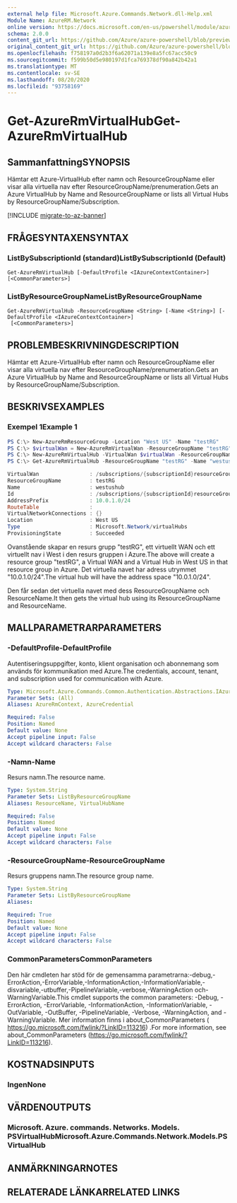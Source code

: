 ```yaml
---
external help file: Microsoft.Azure.Commands.Network.dll-Help.xml
Module Name: AzureRM.Network
online version: https://docs.microsoft.com/en-us/powershell/module/azurerm.network/get-azurermvirtualhub
schema: 2.0.0
content_git_url: https://github.com/Azure/azure-powershell/blob/preview/src/ResourceManager/Network/Commands.Network/help/Get-AzureRmVirtualHub.md
original_content_git_url: https://github.com/Azure/azure-powershell/blob/preview/src/ResourceManager/Network/Commands.Network/help/Get-AzureRmVirtualHub.md
ms.openlocfilehash: f758197a0d2b3f6a62071a139e8a5fc67acc50c9
ms.sourcegitcommit: f599b50d5e980197d1fca769378df90a842b42a1
ms.translationtype: MT
ms.contentlocale: sv-SE
ms.lasthandoff: 08/20/2020
ms.locfileid: "93758169"
---
```

# <span data-ttu-id="e6c23-101">Get-AzureRmVirtualHub</span><span class="sxs-lookup"><span data-stu-id="e6c23-101">Get-AzureRmVirtualHub</span></span>

## <span data-ttu-id="e6c23-102">Sammanfattning</span><span class="sxs-lookup"><span data-stu-id="e6c23-102">SYNOPSIS</span></span>
<span data-ttu-id="e6c23-103">Hämtar ett Azure-VirtualHub efter namn och ResourceGroupName eller visar alla virtuella nav efter ResourceGroupName/prenumeration.</span><span class="sxs-lookup"><span data-stu-id="e6c23-103">Gets an Azure VirtualHub by Name and ResourceGroupName or lists all Virtual Hubs by ResourceGroupName/Subscription.</span></span>

[!INCLUDE [migrate-to-az-banner](../../includes/migrate-to-az-banner.md)]

## <span data-ttu-id="e6c23-104">FRÅGESYNTAXEN</span><span class="sxs-lookup"><span data-stu-id="e6c23-104">SYNTAX</span></span>

### <span data-ttu-id="e6c23-105">ListBySubscriptionId (standard)</span><span class="sxs-lookup"><span data-stu-id="e6c23-105">ListBySubscriptionId (Default)</span></span>
```
Get-AzureRmVirtualHub [-DefaultProfile <IAzureContextContainer>] [<CommonParameters>]
```

### <span data-ttu-id="e6c23-106">ListByResourceGroupName</span><span class="sxs-lookup"><span data-stu-id="e6c23-106">ListByResourceGroupName</span></span>
```
Get-AzureRmVirtualHub -ResourceGroupName <String> [-Name <String>] [-DefaultProfile <IAzureContextContainer>]
 [<CommonParameters>]
```

## <span data-ttu-id="e6c23-107">PROBLEMBESKRIVNING</span><span class="sxs-lookup"><span data-stu-id="e6c23-107">DESCRIPTION</span></span>
<span data-ttu-id="e6c23-108">Hämtar ett Azure-VirtualHub efter namn och ResourceGroupName eller visar alla virtuella nav efter ResourceGroupName/prenumeration.</span><span class="sxs-lookup"><span data-stu-id="e6c23-108">Gets an Azure VirtualHub by Name and ResourceGroupName or lists all Virtual Hubs by ResourceGroupName/Subscription.</span></span>

## <span data-ttu-id="e6c23-109">BESKRIVS</span><span class="sxs-lookup"><span data-stu-id="e6c23-109">EXAMPLES</span></span>

### <span data-ttu-id="e6c23-110">Exempel 1</span><span class="sxs-lookup"><span data-stu-id="e6c23-110">Example 1</span></span>

```powershell
PS C:\> New-AzureRmResourceGroup -Location "West US" -Name "testRG"
PS C:\> $virtualWan = New-AzureRmVirtualWan -ResourceGroupName "testRG" -Name "myVirtualWAN" -Location "West US"
PS C:\> New-AzureRmVirtualHub -VirtualWan $virtualWan -ResourceGroupName "testRG" -Name "westushub" -AddressPrefix "10.0.1.0/24"
PS C:\> Get-AzureRmVirtualHub -ResourceGroupName "testRG" -Name "westushub"

VirtualWan                : /subscriptions/{subscriptionId}resourceGroups/testRG/providers/Microsoft.Network/virtualWans/myVirtualWAN
ResourceGroupName         : testRG
Name                      : westushub
Id                        : /subscriptions/{subscriptionId}resourceGroups/testRG/providers/Microsoft.Network/virtualHubs/westushub
AddressPrefix             : 10.0.1.0/24
RouteTable                : 
VirtualNetworkConnections : {}
Location                  : West US
Type                      : Microsoft.Network/virtualHubs
ProvisioningState         : Succeeded
```

<span data-ttu-id="e6c23-111">Ovanstående skapar en resurs grupp "testRG", ett virtuellt WAN och ett virtuellt nav i West i den resurs gruppen i Azure.</span><span class="sxs-lookup"><span data-stu-id="e6c23-111">The above will create a resource group "testRG", a Virtual WAN and a Virtual Hub in West US in that resource group in Azure.</span></span> <span data-ttu-id="e6c23-112">Det virtuella navet har adress utrymmet "10.0.1.0/24".</span><span class="sxs-lookup"><span data-stu-id="e6c23-112">The virtual hub will have the address space "10.0.1.0/24".</span></span>

<span data-ttu-id="e6c23-113">Den får sedan det virtuella navet med dess ResourceGroupName och ResourceName.</span><span class="sxs-lookup"><span data-stu-id="e6c23-113">It then gets the virtual hub using its ResourceGroupName and ResourceName.</span></span>

## <span data-ttu-id="e6c23-114">MALLPARAMETRAR</span><span class="sxs-lookup"><span data-stu-id="e6c23-114">PARAMETERS</span></span>

### <span data-ttu-id="e6c23-115">-DefaultProfile</span><span class="sxs-lookup"><span data-stu-id="e6c23-115">-DefaultProfile</span></span>
<span data-ttu-id="e6c23-116">Autentiseringsuppgifter, konto, klient organisation och abonnemang som används för kommunikation med Azure.</span><span class="sxs-lookup"><span data-stu-id="e6c23-116">The credentials, account, tenant, and subscription used for communication with Azure.</span></span>

```yaml
Type: Microsoft.Azure.Commands.Common.Authentication.Abstractions.IAzureContextContainer
Parameter Sets: (All)
Aliases: AzureRmContext, AzureCredential

Required: False
Position: Named
Default value: None
Accept pipeline input: False
Accept wildcard characters: False
```

### <span data-ttu-id="e6c23-117">-Namn</span><span class="sxs-lookup"><span data-stu-id="e6c23-117">-Name</span></span>
<span data-ttu-id="e6c23-118">Resurs namn.</span><span class="sxs-lookup"><span data-stu-id="e6c23-118">The resource name.</span></span>

```yaml
Type: System.String
Parameter Sets: ListByResourceGroupName
Aliases: ResourceName, VirtualHubName

Required: False
Position: Named
Default value: None
Accept pipeline input: False
Accept wildcard characters: False
```

### <span data-ttu-id="e6c23-119">-ResourceGroupName</span><span class="sxs-lookup"><span data-stu-id="e6c23-119">-ResourceGroupName</span></span>
<span data-ttu-id="e6c23-120">Resurs gruppens namn.</span><span class="sxs-lookup"><span data-stu-id="e6c23-120">The resource group name.</span></span>

```yaml
Type: System.String
Parameter Sets: ListByResourceGroupName
Aliases:

Required: True
Position: Named
Default value: None
Accept pipeline input: False
Accept wildcard characters: False
```

### <span data-ttu-id="e6c23-121">CommonParameters</span><span class="sxs-lookup"><span data-stu-id="e6c23-121">CommonParameters</span></span>
<span data-ttu-id="e6c23-122">Den här cmdleten har stöd för de gemensamma parametrarna:-debug,-ErrorAction,-ErrorVariable,-InformationAction,-InformationVariable,-disvariable,-utbuffer,-PipelineVariable,-verbose,-WarningAction och-WarningVariable.</span><span class="sxs-lookup"><span data-stu-id="e6c23-122">This cmdlet supports the common parameters: -Debug, -ErrorAction, -ErrorVariable, -InformationAction, -InformationVariable, -OutVariable, -OutBuffer, -PipelineVariable, -Verbose, -WarningAction, and -WarningVariable.</span></span> <span data-ttu-id="e6c23-123">Mer information finns i about_CommonParameters ( https://go.microsoft.com/fwlink/?LinkID=113216) .</span><span class="sxs-lookup"><span data-stu-id="e6c23-123">For more information, see about_CommonParameters (https://go.microsoft.com/fwlink/?LinkID=113216).</span></span>

## <span data-ttu-id="e6c23-124">KOSTNADS</span><span class="sxs-lookup"><span data-stu-id="e6c23-124">INPUTS</span></span>

### <span data-ttu-id="e6c23-125">Ingen</span><span class="sxs-lookup"><span data-stu-id="e6c23-125">None</span></span>

## <span data-ttu-id="e6c23-126">VÄRDEN</span><span class="sxs-lookup"><span data-stu-id="e6c23-126">OUTPUTS</span></span>

### <span data-ttu-id="e6c23-127">Microsoft. Azure. commands. Networks. Models. PSVirtualHub</span><span class="sxs-lookup"><span data-stu-id="e6c23-127">Microsoft.Azure.Commands.Network.Models.PSVirtualHub</span></span>

## <span data-ttu-id="e6c23-128">ANMÄRKNINGAR</span><span class="sxs-lookup"><span data-stu-id="e6c23-128">NOTES</span></span>

## <span data-ttu-id="e6c23-129">RELATERADE LÄNKAR</span><span class="sxs-lookup"><span data-stu-id="e6c23-129">RELATED LINKS</span></span>
